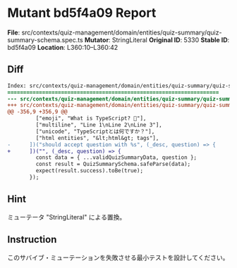 # Mutant bd5f4a09 Report

**File**: src/contexts/quiz-management/domain/entities/quiz-summary/quiz-summary-schema.spec.ts
**Mutator**: StringLiteral
**Original ID**: 5330
**Stable ID**: bd5f4a09
**Location**: L360:10–L360:42

## Diff

```diff
Index: src/contexts/quiz-management/domain/entities/quiz-summary/quiz-summary-schema.spec.ts
===================================================================
--- src/contexts/quiz-management/domain/entities/quiz-summary/quiz-summary-schema.spec.ts	original
+++ src/contexts/quiz-management/domain/entities/quiz-summary/quiz-summary-schema.spec.ts	mutated #5330
@@ -356,9 +356,9 @@
         ["emoji", "What is TypeScript? 🤔"],
         ["multiline", "Line 1\nLine 2\nLine 3"],
         ["unicode", "TypeScriptとは何ですか？"],
         ["html entities", "&lt;html&gt; tags"],
-      ])("should accept question with %s", (_desc, question) => {
+      ])("", (_desc, question) => {
         const data = { ...validQuizSummaryData, question };
         const result = QuizSummarySchema.safeParse(data);
         expect(result.success).toBe(true);
       });
```

## Hint

ミューテータ "StringLiteral" による置換。

## Instruction

このサバイブ・ミューテーションを失敗させる最小テストを設計してください。
